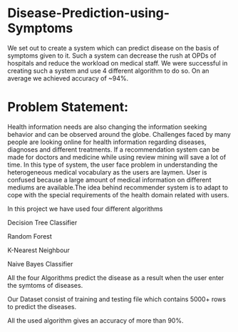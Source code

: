 # Disease-Prediction-using-Symptoms
We set out to create a system which can predict disease on the basis of symptoms given to it. Such a system can decrease the rush at OPDs of hospitals and reduce the workload on medical staff. We were successful in creating such a system and use 4 different algorithm to do so. On an average we achieved accuracy of ~94%.
# Problem Statement:
Health information needs are also changing the information seeking behavior and can be observed around the globe. Challenges faced by many people are looking online for health information regarding diseases, diagnoses and different treatments. If a recommendation system can be made for doctors and medicine while using review mining will save a lot of time. In this type of system, the user face problem in understanding the heterogeneous medical vocabulary as the users are laymen. User is confused because a large amount of medical information on different mediums are available.The idea behind recommender system is to adapt to cope with the special requirements of the health domain related with users.

In this project we have used four different algorithms 

Decision Tree Classifier

Random Forest

K-Nearest Neighbour

Naive Bayes Classifier

All the four Algorithms predict the disease as a result when the user enter  the symtoms of diseases.

Our Dataset consist of training and testing file which contains 5000+ rows to predict the diseases.

All the used algorithm gives an accuracy of more than 90%.
